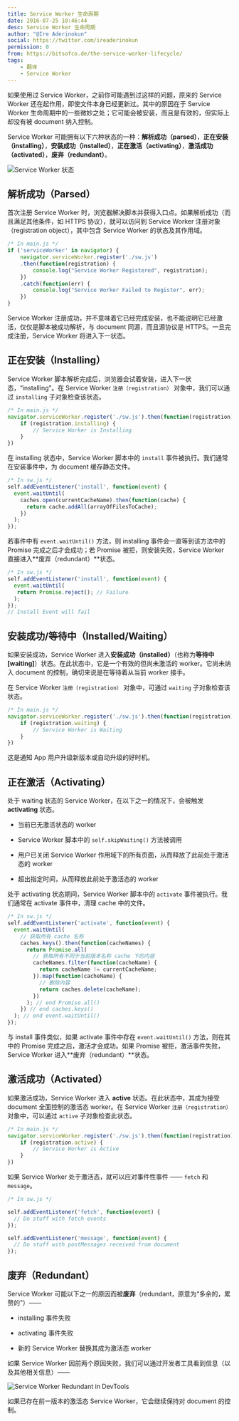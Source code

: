 ```yaml
---
title: Service Worker 生命周期
date: 2016-07-25 10:46:44
desc: Service Worker 生命周期
author: "@Ire Aderinokun"
social: https://twitter.com/ireaderinokun
permission: 0
from: https://bitsofco.de/the-service-worker-lifecycle/
tags: 
    - 翻译
    - Service Worker
---
```


如果使用过 Service Worker，之前你可能遇到过这样的问题，原来的 Service Worker 还在起作用，即使文件本身已经更新过。其中的原因在于 Service Worker 生命周期中的一些微妙之处；它可能会被安装，而且是有效的，但实际上却没有被 document 纳入控制。

Service Worker 可能拥有以下六种状态的一种：**解析成功（parsed）**，**正在安装（installing）**，**安装成功（installed）**，**正在激活（activating）**，**激活成功（activated）**，**废弃（redundant）**。

![Service Worker 状态](http://p0.qhimg.com/t01716a20bbd762eaba.png)


## 解析成功（Parsed）

首次注册 Service Worker 时，浏览器解决脚本并获得入口点。如果解析成功（而且满足其他条件，如 HTTPS 协议），就可以访问到 Service Worker 注册对象（registration object），其中包含 Service Worker 的状态及其作用域。

```javascript
/* In main.js */
if ('serviceWorker' in navigator) {  
    navigator.serviceWorker.register('./sw.js')
    .then(function(registration) {
        console.log("Service Worker Registered", registration);
    })
    .catch(function(err) {
        console.log("Service Worker Failed to Register", err);
    })
} 
```

Service Worker 注册成功，并不意味着它已经完成安装，也不能说明它已经激活，仅仅是脚本被成功解析，与 document 同源，而且源协议是 HTTPS。一旦完成注册，Service Worker 将进入下一状态。

## 正在安装（Installing）

Service Worker 脚本解析完成后，浏览器会试着安装，进入下一状态，“installing”。在 Service Worker `注册（registration）` 对象中，我们可以通过 `installing` 子对象检查该状态。

```javascript
/* In main.js */
navigator.serviceWorker.register('./sw.js').then(function(registration) {  
    if (registration.installing) {
        // Service Worker is Installing
    }
}) 
```
在 installing 状态中，Service Worker 脚本中的 `install` 事件被执行。我们通常在安装事件中，为 document 缓存静态文件。

```javascript
/* In sw.js */
self.addEventListener('install', function(event) {  
  event.waitUntil(
    caches.open(currentCacheName).then(function(cache) {
      return cache.addAll(arrayOfFilesToCache);
    })
  );
}); 
```

若事件中有 `event.waitUntil()` 方法，则 installing 事件会一直等到该方法中的 Promise 完成之后才会成功；若 Promise 被拒，则安装失败，Service Worker 直接进入**废弃（redundant）**状态。

```javascript
/* In sw.js */
self.addEventListener('install', function(event) {  
  event.waitUntil(
   return Promise.reject(); // Failure
  );
}); 
// Install Event will fail
```

## 安装成功/等待中（Installed/Waiting）

如果安装成功，Service Worker 进入**安装成功（installed）**（也称为**等待中[waiting]**）状态。在此状态中，它是一个有效的但尚未激活的 worker。它尚未纳入 document 的控制，确切来说是在等待着从当前 worker 接手。

在 Service Worker `注册（registration）` 对象中，可通过 `waiting` 子对象检查该状态。

```javascript
/* In main.js */
navigator.serviceWorker.register('./sw.js').then(function(registration) {  
    if (registration.waiting) {
        // Service Worker is Waiting
    }
}) 
```

这是通知 App 用户升级新版本或自动升级的好时机。

## 正在激活（Activating）

处于 waiting 状态的 Service Worker，在以下之一的情况下，会被触发 **activating** 状态。

* 当前已无激活状态的 worker

* Service Worker 脚本中的 `self.skipWaiting()` 方法被调用

* 用户已关闭 Service Worker 作用域下的所有页面，从而释放了此前处于激活态的 worker

* 超出指定时间，从而释放此前处于激活态的 worker

处于 activating 状态期间，Service Worker 脚本中的 `activate` 事件被执行。我们通常在 activate 事件中，清理 cache 中的文件。

```javascript
/* In sw.js */
self.addEventListener('activate', function(event) {  
  event.waitUntil(
    // 获取所有 cache 名称
    caches.keys().then(function(cacheNames) {
      return Promise.all(
        // 获取所有不同于当前版本名称 cache 下的内容
        cacheNames.filter(function(cacheName) {
          return cacheName != currentCacheName;
        }).map(function(cacheName) {
          // 删除内容
          return caches.delete(cacheName);
        })
      ); // end Promise.all()
    }) // end caches.keys()
  ); // end event.waitUntil()
}); 
```

与 install 事件类似，如果 activate 事件中存在 `event.waitUntil()` 方法，则在其中的 Promise 完成之后，激活才会成功。如果 Promise 被拒，激活事件失败，Service Worker 进入**废弃（redundant）**状态。

## 激活成功（Activated）

如果激活成功，Service Worker 进入 **active** 状态。在此状态中，其成为接受 document 全面控制的激活态 worker。在 Service Worker `注册（registration）` 对象中，可以通过 `active` 子对象检查此状态。

```javascript
/* In main.js */
navigator.serviceWorker.register('./sw.js').then(function(registration) {  
    if (registration.active) {
        // Service Worker is Active
    }
}) 
```

如果 Service Worker 处于激活态，就可以应对事件性事件 —— `fetch` 和 `message`。

```javascript
/* In sw.js */

self.addEventListener('fetch', function(event) {  
  // Do stuff with fetch events
});

self.addEventListener('message', function(event) {  
  // Do stuff with postMessages received from document
}); 
```

## 废弃（Redundant）

Service Worker 可能以下之一的原因而被**废弃**（redundant，原意为“多余的，累赘的”）——

* installing 事件失败

* activating 事件失败

* 新的 Service Worker 替换其成为激活态 worker

如果 Service Worker 因前两个原因失败，我们可以通过开发者工具看到信息（以及其他相关信息）——

![Service Worker Redundant in DevTools](http://p0.qhimg.com/t0141f8766c67ce01c1.png)

如果已存在前一版本的激活态 Service Worker，它会继续保持对 document 的控制。